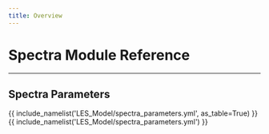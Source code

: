 ```yaml
---
title: Overview
---
```

# Spectra Module Reference

---

## Spectra Parameters
{{ include_namelist('LES_Model/spectra_parameters.yml', as_table=True) }}
{{ include_namelist('LES_Model/spectra_parameters.yml') }}
